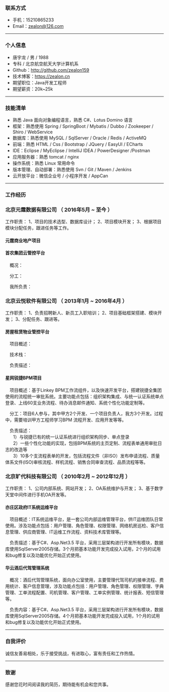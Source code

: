 
### 联系方式

- 手机：15210865233
- Email：zealon@126.com

---

### 个人信息

 - 唐宇龙 / 男 / 1988
 - 专科 / 北京航空航天大学计算机系
 - Github：http://github.com/zealon159
 - 技术博客：https://zealon.cn
 - 期望职位：Java开发工程师
 - 期望薪资：20k~25k

---

### 技能清单

- 熟悉 Java 面向对象编程语言，熟悉 C#、Lotus Domino 语言
- 框架：熟悉使用 Spring / SpringBoot / Mybatis / Dubbo / Zookeeper / Shiro / WebService
- 数据库：熟悉使用 MySQL / SqlServer / Oracle / Redis / ActiveMQ
- 前端：熟悉 HTML / Css / Bootstrap / JQuery / EasyUI / ECharts
- IDE：Eclipse / MyEclipse / IntelliJ IDEA / PowerDesigner /Postman
- 应用服务器：熟悉 tomcat / nginx
- 操作系统：熟悉 Linux 常用命令
- 版本管理、自动部署：熟悉使用 Svn / Git / Maven / Jenkins
- 云开放平台：微信企业号 / 小程序开发 / AppCan

---

### 工作经历

### 北京元霆数据有限公司 （ 2016年5月 ~ 至今 ）
工作职责： 1、项目的技术选型、数据库设计； 2、项目模块开发； 3、根据项目模块分配任务，跟进任务等工作。
#### 元霆商业地产项目

#### 首农集团云管控平台
&#8194;&#8194;概况：

&#8194;&#8194;分工：

&#8194;&#8194;我所负责：


### 北京云悦软件有限公司 （ 2013年1月 ~ 2016年4月 ）
工作职责： 1、负责招聘新人、新员工入职培训； 2、项目基础框架搭建、模块开发； 3、分配任务、跟进等。
#### 房屋租赁物业管控平台
&#8194;&#8194;项目概述：

&#8194;&#8194;技术栈：

&#8194;&#8194;负责描述：

#### 星网锐捷BPM项目
&#8194;&#8194;项目概述：基于Linkey BPM工作流组件，以及快速开发平台，搭建锐捷全集团使用的流程统一审批系统。主要功能点包括：组织架构集成、与统一认证系统单点登录、上线60支业务流程、待办消息邮件通知、系统个性化功能定制等。

&#8194;&#8194;分工：项目6人参与，其中甲方2个开发、一个项目负责人，我方3个开发。过程中，需要培训甲方工程师学习BPM 流程开发、应用开发等等。

&#8194;&#8194;负责描述：  
&#8194;&#8194;&#8194; 1）与锐捷已有的统一认证系统进行组织架构同步、单点登录  
&#8194;&#8194;&#8194; 2）一些个性化功能的实现，包括BPM系统的主页定制、流程表单通用审批日志的改造等    
&#8194;&#8194;&#8194; 3）10多个支流程表单的开发，包括流程文件（非ISO）发布申请流程、质量体系文件(ISO)审核流程、样机流程、销售合同审查流程、品质流程等等。   

### 北京旷代科技有限公司 （ 2010年2月 ~ 2012年12月 ）
工作职责： 1、公司内部系统、网站开发； 2、OA系统维护与开发； 3、基于数字天堂中间件进行手机OA开发等。
#### 亦庄区政府IT系统运维平台
&#8194;&#8194;项目概述：IT系统运维平台，是一套公司内部运维管理平台，供IT运维团队日常使用。涉及功能点包括：用户管理、角色管理、权限管理、网络机房巡检、客户信息管理、供应商管理、IT运维工作流程、资料技术库管理等。

&#8194;&#8194;负责描述：基于C#、Asp.Net3.5 平台，采用三层架构进行开发所有模块，数据库使用SqlServer2005存储。3个月把基本功能开发完成投入试用，2个月的试用和bug修复以及功能优化开始正式使用。
#### 华云酒后代驾管理系统
&#8194;&#8194;概况：酒后代驾管理系统，面向办公室使用，主要管理代驾司机的接单流程、费用统计、客户信息管理，涉及功能点包括：用户管理、角色管理、权限管理、字典管理、工单流程配置、司机管理、客户管理、工单实例管理、统计报表、短信管理等。

&#8194;&#8194;负责内容：基于C#、Asp.Net3.5 平台，采用三层架构进行开发所有模块，数据库使用SqlServer2005存储。4个月把基本功能开发完成投入试用，1个月的试用和bug修复以及功能优化开始正式使用。

---

### 自我评价

诚信友善易相处，乐于接受挑战，有进取心，富有责任和工作热情。

---

### 致谢
感谢您花时间阅读我的简历，期待能有机会和您共事。
